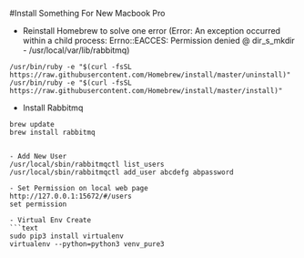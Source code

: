 #Install Something For New Macbook Pro
- Reinstall Homebrew to solve one error 
(Error: An exception occurred within a child process:
	Errno::EACCES: Permission denied @ dir_s_mkdir - /usr/local/var/lib/rabbitmq)

```text
/usr/bin/ruby -e "$(curl -fsSL https://raw.githubusercontent.com/Homebrew/install/master/uninstall)"
/usr/bin/ruby -e "$(curl -fsSL https://raw.githubusercontent.com/Homebrew/install/master/install)"
```

- Install Rabbitmq
```text
brew update
brew install rabbitmq


- Add New User
/usr/local/sbin/rabbitmqctl list_users
/usr/local/sbin/rabbitmqctl add_user abcdefg abpassword

- Set Permission on local web page
http://127.0.0.1:15672/#/users
set permission

- Virtual Env Create
```text
sudo pip3 install virtualenv
virtualenv --python=python3 venv_pure3
```

